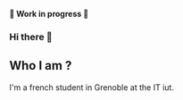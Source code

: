 **🚧 Work in progress 🚧**

### Hi there 👋

## Who I am ?
I'm a french student in Grenoble at the IT iut.


<!--
**floriancuerq/floriancuerq** is a ✨ _special_ ✨ repository because its `README.md` (this file) appears on your GitHub profile.

-->
